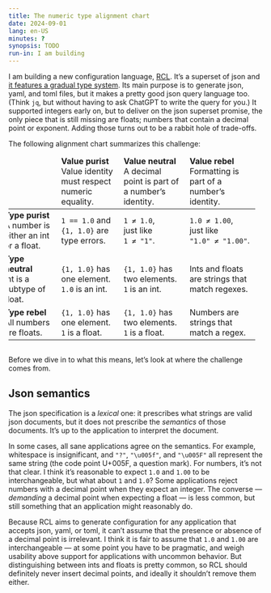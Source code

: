 ```yaml
---
title: The numeric type alignment chart
date: 2024-09-01
lang: en-US
minutes: ?
synopsis: TODO
run-in: I am building
---
```


I am building a new configuration language, [RCL][rcl-lang].
It’s a superset of json
and [it features a gradual type system][types].
Its main purpose is to generate json, yaml, and toml files,
but it makes a pretty good json query language too.
(Think `jq`, but without having to ask ChatGPT to write the query for you.)
It supported integers early on,
but to deliver on the json superset promise,
the only piece that is still missing are floats;
numbers that contain a decimal point or exponent.
Adding those turns out to be a rabbit hole of trade-offs.
<!-- TODO: Mention sets. -->
The following alignment chart summarizes this challenge:

[rcl-lang]: https://rcl-lang.org
[types]:    /2024/a-type-system-for-rcl-part-1-introduction

<!-- TODO: There should be some axis about whether different types of equality
are allowed to co-exist and how they interact with types. -->

<div style="overflow-x: auto">
<div style="overflow: hidden; width: fit-content">
<table style="border-spacing: 1em; margin: 0 -1em 1em -1em; min-width: 30em">
<thead>
<tr>
  <td></td>
  <td>
    <strong>Value purist</strong>
    <br>Value identity must respect numeric equality.
  </td>
  <td>
    <strong>Value neutral</strong>
    <br>A decimal point is part of a number’s identity.
  </td>
  <td>
    <strong>Value rebel</strong>
    <br>Formatting is part of a number’s identity.</td>
  </td>
</tr>
</thead>
<tbody>
<tr>
  <td>
    <strong>Type purist</strong>
    <br>A number is either an int or a float.
  </td>
  <td><code>1 == 1.0</code> and <code>{1, 1.0}</code> are type errors.</td>
  <td><code>1 ≠ 1.0</code>,<br>just like<br><code>1 ≠ "1"</code>.</td>
  <td><code>1.0 ≠ 1.00</code>,<br>just like<br><code>"1.0" ≠ "1.00"</code>.</td>
</tr>
<tr>
  <td>
    <strong>Type neutral</strong>
    <br>Int is a subtype of float.
  </td>
  <td><code>{1, 1.0}</code> has one element.<br><code>1.0</code> is an int.</td>
  <td><code>{1, 1.0}</code> has two elements.<br><code>1</code> is an int.</td>
  <td>Ints and floats are strings that match regexes.</td>
</tr>
<tr>
  <td>
    <strong>Type rebel</strong>
    <br>All numbers are floats.
  </td>
  <td><code>{1, 1.0}</code> has one element.<br><code>1</code> is a float.</td>
  <td><code>{1, 1.0}</code> has two elements.<br><code>1</code> is a float.</td>
  <td>Numbers are strings that match a regex.</td>
</tr>
</tbody>
</table>
</div>
</div>

Before we dive in to what this means,
let’s look at where the challenge comes from.

## Json semantics

The json specification is a _lexical_ one:
it prescribes what strings are valid json documents,
but it does not prescribe the _semantics_ of those documents.
It’s up to the application to interpret the document.

In some cases,
all sane applications agree on the semantics.
For example,
whitespace is insignificant,
and `"?"`, `"\u005f"`, and `"\u005F"` all represent the same string
(the code point <abbr>U+005F</abbr>, a question mark).
For numbers, it’s not that clear.
I think it’s reasonable to expect `1.0` and `1.00` to be interchangeable,
but what about `1` and `1.0`?
Some applications reject numbers with a decimal point
when they expect an integer.
The converse — _demanding_ a decimal point when expecting a float —
is less common,
but still something that an application might reasonably do.

Because RCL aims to generate configuration
for any application that accepts json, yaml, or toml,
it can’t assume that the presence or absence of a decimal point is irrelevant.
I think it is fair to assume that `1.0` and `1.00` are interchangeable
— at some point you have to be pragmatic,
and weigh usability above support for applications with uncommon behavior.
But distinguishing between ints and floats is pretty common,
so RCL should definitely never insert decimal points,
and ideally it shouldn’t remove them either.
